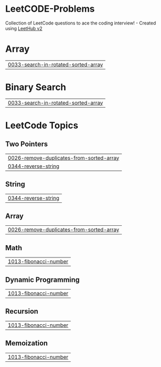 # LeetCODE-Problems
Collection of LeetCode questions to ace the coding interview! - Created using [LeetHub v2](https://github.com/arunbhardwaj/LeetHub-2.0)


# Array
|  |
| ------- |
| [0033-search-in-rotated-sorted-array](https://github.com/sdhage1502/LeetCODE-Problems/tree/master/0033-search-in-rotated-sorted-array) |
# Binary Search
|  |
| ------- |
| [0033-search-in-rotated-sorted-array](https://github.com/sdhage1502/LeetCODE-Problems/tree/master/0033-search-in-rotated-sorted-array) |
<!---LeetCode Topics Start-->
# LeetCode Topics
## Two Pointers
|  |
| ------- |
| [0026-remove-duplicates-from-sorted-array](https://github.com/sdhage1502/LeetCODE-Problems/tree/master/0026-remove-duplicates-from-sorted-array) |
| [0344-reverse-string](https://github.com/sdhage1502/LeetCODE-Problems/tree/master/0344-reverse-string) |
## String
|  |
| ------- |
| [0344-reverse-string](https://github.com/sdhage1502/LeetCODE-Problems/tree/master/0344-reverse-string) |
## Array
|  |
| ------- |
| [0026-remove-duplicates-from-sorted-array](https://github.com/sdhage1502/LeetCODE-Problems/tree/master/0026-remove-duplicates-from-sorted-array) |
## Math
|  |
| ------- |
| [1013-fibonacci-number](https://github.com/sdhage1502/LeetCODE-Problems/tree/master/1013-fibonacci-number) |
## Dynamic Programming
|  |
| ------- |
| [1013-fibonacci-number](https://github.com/sdhage1502/LeetCODE-Problems/tree/master/1013-fibonacci-number) |
## Recursion
|  |
| ------- |
| [1013-fibonacci-number](https://github.com/sdhage1502/LeetCODE-Problems/tree/master/1013-fibonacci-number) |
## Memoization
|  |
| ------- |
| [1013-fibonacci-number](https://github.com/sdhage1502/LeetCODE-Problems/tree/master/1013-fibonacci-number) |
<!---LeetCode Topics End-->